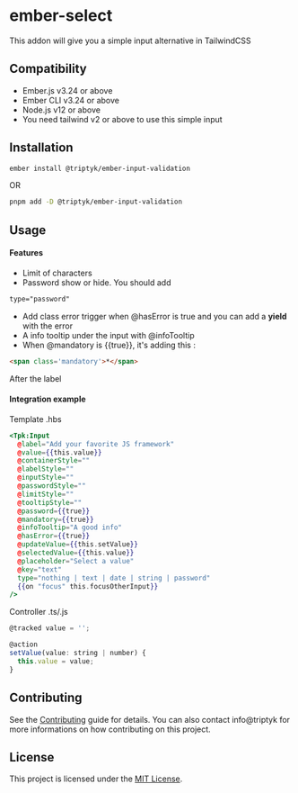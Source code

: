 ember-select
==============================================================================

This addon will give you a simple input alternative in TailwindCSS


Compatibility
------------------------------------------------------------------------------

* Ember.js v3.24 or above
* Ember CLI v3.24 or above
* Node.js v12 or above
* You need tailwind v2 or above to use this simple input


Installation
------------------------------------------------------------------------------

```zsh
ember install @triptyk/ember-input-validation
```
OR
```zsh
pnpm add -D @triptyk/ember-input-validation
```


Usage
------------------------------------------------------------------------------
#### Features

- Limit of characters
- Password show or hide. You should add
```html
type="password"
```
- Add class error trigger when @hasError is true and you can add a **yield** with the error
- A info tooltip under the input with @infoTooltip
- When @mandatory is {{true}}, it's adding this :
```html
<span class='mandatory'>*</span>
```
After the label
#### Integration example 

Template .hbs
```hbs
<Tpk:Input
  @label="Add your favorite JS framework"
  @value={{this.value}}
  @containerStyle=""
  @labelStyle=""
  @inputStyle=""
  @passwordStyle=""
  @limitStyle=""
  @tooltipStyle=""
  @password={{true}}
  @mandatory={{true}}
  @infoTooltip="A good info"
  @hasError={{true}}
  @updateValue={{this.setValue}}
  @selectedValue={{this.value}}
  @placeholder="Select a value"
  @key="text"
  type="nothing | text | date | string | password"
  {{on "focus" this.focusOtherInput}}
/>
```

Controller .ts/.js
```js
@tracked value = '';

@action
setValue(value: string | number) {
  this.value = value;
}
```

Contributing
------------------------------------------------------------------------------

See the [Contributing](CONTRIBUTING.md) guide for details.
You can also contact info@triptyk for more informations on how contributing on this project.


License
------------------------------------------------------------------------------

This project is licensed under the [MIT License](LICENSE.md).
